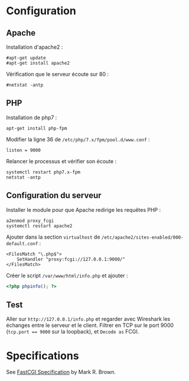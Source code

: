 # Configuration

## Apache

Installation d'apache2 :
```
#apt-get update 
#apt-get install apache2
```

Vérification que le serveur écoute sur 80 : 
```
#netstat -antp
```

## PHP

Installation de php7 :
```
apt-get install php-fpm
```

Modifier la ligne 36 de `/etc/php/7.x/fpm/pool.d/www.conf` :
```
listen = 9000
```
Relancer le processus et vérifier son écoute :
```
systemctl restart php7.x-fpm
netstat -antp
```

## Configuration du serveur

Installer le module pour que Apache redirige les requêtes PHP :
```
a2enmod proxy_fcgi 
systemctl restart apache2
```

Ajouter dans la section `virtualhost` de `/etc/apache2/sites-enabled/000-default.conf` :
```apacheconf
<FilesMatch "\.php$">
    SetHandler "proxy:fcgi://127.0.0.1:9000/"
</FilesMatch>
```

Créer le script `/var/www/html/info.php` et ajouter :
```php
<?php phpinfo(); ?>
```

## Test

Aller sur `http://127.0.0.1/info.php` et regarder avec Wireshark les échanges entre le serveur et le client. Filtrer en TCP sur le port 9000 (`tcp.port == 9000` sur la loopback), et `Decode as` FCGI. 


# Specifications

See [FastCGI Specification](http://www.mit.edu/~yandros/doc/specs/fcgi-spec.html) by Mark R. Brown.
